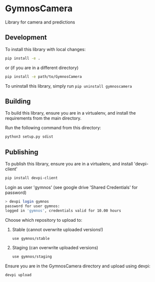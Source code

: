 # GymnosCamera

Library for camera and predictions

## Development

To install this library with local changes:

```bash
pip install -e .
```
or (if you are in a different directory)
```bash
pip install -e path/to/GymnosCamera
```

To uninstall this library, simply run `pip uninstall gymnoscamera`

## Building

To build this library, ensure you are in a virtualenv, and install the requirements from the main
directory.

Run the following command from this directory:

```bash
python3 setup.py sdist
```

## Publishing

To publish this library, ensure you are in a virtualenv, and install 'devpi-client'

```bash
pip install devpi-client
```

Login as user 'gymnos' (see google drive 'Shared Credentials' for password)

```bash
> devpi login gymnos
password for user gymnos:
logged in 'gymnos', credentials valid for 10.00 hours
```

Choose which repository to upload to:

1) Stable (cannot overwrite uploaded versions!)
    ```bash
    use gymnos/stable
    ```
2) Staging (can overwrite uploaded versions)
    ```bash
    use gymnos/staging
    ```

Ensure you are in the GymnosCamera directory and upload using devpi:

```bash
devpi upload
```